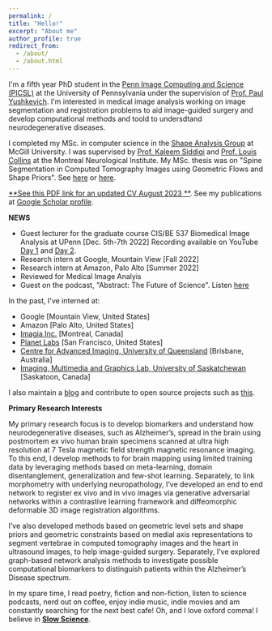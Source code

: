 ```yaml
---
permalink: /
title: "Hello!"
excerpt: "About me"
author_profile: true
redirect_from: 
  - /about/
  - /about.html
---
```


I'm a fifth year PhD student in the [Penn Image Computing and Science (PICSL)](http://picsl.upenn.edu/) at the University of Pennsylvania under the supervision of [Prof. Paul Yushkevich](https://www.med.upenn.edu/apps/faculty/index.php/g275/p2693923). I'm interested in medical image analysis working on image segmentation and registration problems to aid image-guided surgery and develop computational methods and toold to undersdtand neurodegenerative diseases.

I completed my MSc. in computer science in the [Shape Analysis Group](http://www.cim.mcgill.ca/~shape/) at McGill University. I was supervised by [Prof. Kaleem Siddiqi](http://www.cim.mcgill.ca/~siddiqi/) and [Prof. Louis Collins](http://nist.mni.mcgill.ca/) at the Montreal Neurological Institute. My MSc. thesis was on "Spine Segmentation in Computed Tomography Images using Geometric Flows and Shape Priors". See [here](https://escholarship.mcgill.ca/concern/theses/4b29bb21t) or [here](https://www.frontiersin.org/articles/10.3389/fcomp.2021.592296/full).

[**See this PDF link for an updated CV August 2023 **](https://github.com/Pulkit-Khandelwal/pulkit-khandelwal.github.io/blob/master/Pulkit_Khandelwal_CV.pdf).
See my publications at [Google Scholar profile](https://scholar.google.com/citations?hl=en&user=6BOwPcoAAAAJ&view_op=list_works&sortby=pubdate).

**NEWS**
* Guest lecturer for the graduate course CIS/BE 537 Biomedical Image Analysis at UPenn [Dec. 5th-7th 2022] Recording available on YouTube [Day 1](https://youtu.be/cS-PJj3Wy6Q) and [Day 2](https://youtu.be/4RhGIG4jiaQ).
* Research intern at Google, Mountain View [Fall 2022]
* Research intern at Amazon, Palo Alto [Summer 2022]
* Reviewed for Medical Image Analyis
* Guest on the podcast, "Abstract: The Future of Science". Listen [here](https://anchor.fm/abstractcast)

In the past, I've interned at:
* Google [Mountain View, United States]
* Amazon [Palo Alto, United States]
* [Imagia Inc.](https://imagia.com/) [Montreal, Canada]
* [Planet Labs](https://www.planet.com/) [San Francisco, United States]
* [Centre for Advanced Imaging, University of Queensland](https://cai.centre.uq.edu.au/) [Brisbane, Australia]
* [Imaging, Multimedia and Graphics Lab, University of Saskatchewan](https://www.cs.usask.ca/research/research-labs/imaging-multimedia-and-graphics.php) [Saskatoon, Canada]

I also maintain a [blog](https://pulkit-khandelwal.github.io/blog/) and contribute to open source projects such as [this](https://github.com/Pulkit-Khandelwal/Reinforcement-Learning-Notebooks).

**Primary Research Interests**

My primary research focus is to develop biomarkers and understand how neurodegenerative diseases, such as Alzheimer’s, spread in the brain using postmortem ex vivo human brain specimens scanned at ultra high resolution at 7 Tesla magnetic field strength magnetic resonance imaging. To this end, I develop methods to for brain mapping using limited training data by leveraging methods based on meta-learning, domain disentanglement, generalization and few-shot learning. Separately, to link morphometry with underlying neuropathology, I’ve developed an end to end network to register ex vivo and in vivo images via generative adversarial networks within a contrastive learning framework and diffeomorphic deformable 3D image registration algorithms.

I’ve also developed methods based on geometric level sets and shape priors and geometric constraints based on medial axis representations to segment vertebrae in computed tomography images and the heart in ultrasound images, to help image-guided surgery. Separately, I’ve explored graph-based network analysis methods to investigate possible computational biomarkers to distinguish patients within the Alzheimer’s Disease spectrum.

In my spare time, I read poetry, fiction and non-fiction, listen to science podcasts, nerd out on coffee, enjoy indie music, indie movies and am constantly searching for the next best cafe! Oh, and I love oxford comma!
I believe in [**Slow Science**](http://slow-science.org/).
